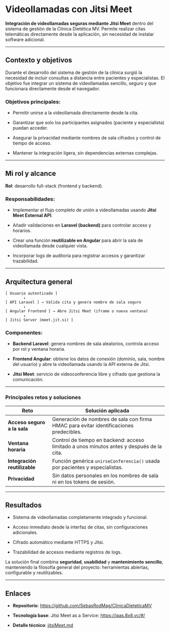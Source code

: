 # Videollamadas con Jitsi Meet

**Integración de videollamadas seguras mediante Jitsi Meet** dentro del sistema de gestión de la Clínica Dietética MV.
Permite realizar citas telemáticas directamente desde la aplicación, sin necesidad de instalar software adicional.

---

## Contexto y objetivos

Durante el desarrollo del sistema de gestión de la clínica surgió la necesidad de incluir consultas a distancia entre pacientes y especialistas.
El objetivo fue integrar un sistema de videollamadas sencillo, seguro y que funcionara directamente desde el navegador.

### Objetivos principales:

- Permitir unirse a la videollamada directamente desde la cita.

- Garantizar que solo los participantes asignados (paciente y especialista) puedan acceder.

- Asegurar la privacidad mediante nombres de sala cifrados y control de tiempo de acceso.

- Mantener la integración ligera, sin dependencias externas complejas.

---


## Mi rol y alcance

**Rol**: desarrollo full-stack (frontend y backend).

### Responsabilidades:

- Implementar el flujo completo de unión a videollamadas usando **Jitsi Meet External API**.

- Añadir validaciones en **Laravel (backend)** para controlar acceso y horarios.

- Crear una función **reutilizable en Angular** para abrir la sala de videollamada desde cualquier vista.

- Incorporar logs de auditoría para registrar accesos y garantizar trazabilidad.

---

## Arquitectura general

```text
[ Usuario autenticado ]
        ↓
[ API Laravel ] → Valida cita y genera nombre de sala seguro
        ↓
[ Angular Frontend ] → Abre Jitsi Meet (iframe o nueva ventana)
        ↓
[ Jitsi Server (meet.jit.si) ]
```

### Componentes:

- **Backend Laravel**: genera nombres de sala aleatorios, controla acceso por rol y ventana horaria.

- **Frontend Angular**: obtiene los datos de conexión (dominio, sala, nombre del usuario) y abre la videollamada usando la API externa de Jitsi.

- **Jitsi Meet**: servicio de videoconferencia libre y cifrado que gestiona la comunicación.

---

### Principales retos y soluciones

|Reto|Solución aplicada|
|----|-----------------|
|**Acceso seguro a la sala**|Generación de nombres de sala con firma HMAC para evitar identificaciones predecibles.|
|**Ventana horaria**|Control de tiempo en backend: acceso limitado a unos minutos antes y después de la cita.|
|**Integración reutilizable**|Función genérica ``unirseConferencia()`` usada por pacientes y especialistas.|
|**Privacidad**|Sin datos personales en los nombres de sala ni en los tokens de sesión.|

---

## Resultados

- Sistema de videollamadas completamente integrado y funcional.

- Acceso inmediato desde la interfaz de citas, sin configuraciones adicionales.

- Cifrado automático mediante HTTPS y Jitsi.

- Trazabilidad de accesos mediante registros de logs.

La solución final combina **seguridad**, **usabilidad** y **mantenimiento** **sencillo**, manteniendo la filosofía general del proyecto: herramientas abiertas, configurable y reutilizables.

---

## Enlaces

- **Repositorio**: https://github.com/SebasRodMag/ClinicaDieteticaMV

- **Tecnología base**: Jitsi Meet as a Service: https://jaas.8x8.vc/#/

- **Detalle técnico**: <a href="proyectos/detalle.html?src=content/JitsiMeet&title=Jitsi%20Meet">jitsiMeet.md</a>